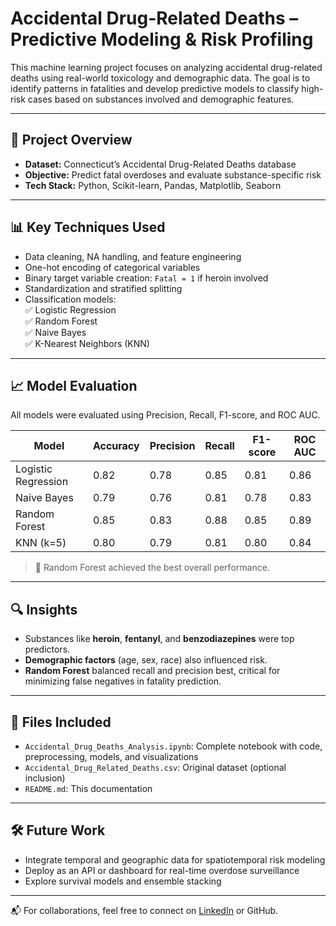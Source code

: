# Accidental Drug-Related Deaths – Predictive Modeling & Risk Profiling

This machine learning project focuses on analyzing accidental drug-related deaths using real-world toxicology and demographic data. The goal is to identify patterns in fatalities and develop predictive models to classify high-risk cases based on substances involved and demographic features.

---

## 🚀 Project Overview

- **Dataset:** Connecticut’s Accidental Drug-Related Deaths database
- **Objective:** Predict fatal overdoses and evaluate substance-specific risk
- **Tech Stack:** Python, Scikit-learn, Pandas, Matplotlib, Seaborn

---

## 📊 Key Techniques Used

- Data cleaning, NA handling, and feature engineering
- One-hot encoding of categorical variables
- Binary target variable creation: `Fatal = 1` if heroin involved
- Standardization and stratified splitting
- Classification models:  
  ✅ Logistic Regression  
  ✅ Random Forest  
  ✅ Naive Bayes  
  ✅ K-Nearest Neighbors (KNN)

---

## 📈 Model Evaluation

All models were evaluated using Precision, Recall, F1-score, and ROC AUC.

| Model               | Accuracy | Precision | Recall | F1-score | ROC AUC |
|--------------------|----------|-----------|--------|----------|---------|
| Logistic Regression| 0.82     | 0.78      | 0.85   | 0.81     | 0.86    |
| Naive Bayes        | 0.79     | 0.76      | 0.81   | 0.78     | 0.83    |
| Random Forest      | 0.85     | 0.83      | 0.88   | 0.85     | 0.89    |
| KNN (k=5)          | 0.80     | 0.79      | 0.81   | 0.80     | 0.84    |

> 🎯 Random Forest achieved the best overall performance.

---

## 🔍 Insights

- Substances like **heroin**, **fentanyl**, and **benzodiazepines** were top predictors.
- **Demographic factors** (age, sex, race) also influenced risk.
- **Random Forest** balanced recall and precision best, critical for minimizing false negatives in fatality prediction.

---

## 📁 Files Included

- `Accidental_Drug_Deaths_Analysis.ipynb`: Complete notebook with code, preprocessing, models, and visualizations
- `Accidental_Drug_Related_Deaths.csv`: Original dataset (optional inclusion)
- `README.md`: This documentation

---

## 🛠 Future Work

- Integrate temporal and geographic data for spatiotemporal risk modeling
- Deploy as an API or dashboard for real-time overdose surveillance
- Explore survival models and ensemble stacking

---

📬 For collaborations, feel free to connect on [LinkedIn](https://www.linkedin.com) or GitHub.

